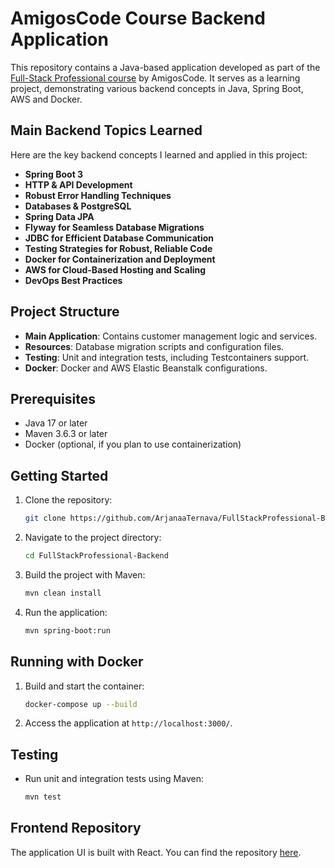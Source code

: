 # AmigosCode Course Backend Application

This repository contains a Java-based application developed as part of the [Full-Stack Professional course](https://www.amigoscode.com/courses/full-stack-professional) by AmigosCode. It serves as a learning project, demonstrating various backend concepts in Java, Spring Boot, AWS and Docker.


## Main Backend Topics Learned

Here are the key backend concepts I learned and applied in this project:

- **Spring Boot 3**
- **HTTP & API Development**
- **Robust Error Handling Techniques**
- **Databases & PostgreSQL**
- **Spring Data JPA**
- **Flyway for Seamless Database Migrations**
- **JDBC for Efficient Database Communication**
- **Testing Strategies for Robust, Reliable Code**
- **Docker for Containerization and Deployment**
- **AWS for Cloud-Based Hosting and Scaling**
- **DevOps Best Practices**

## Project Structure

- **Main Application**: Contains customer management logic and services.
- **Resources**: Database migration scripts and configuration files.
- **Testing**: Unit and integration tests, including Testcontainers support.
- **Docker**: Docker and AWS Elastic Beanstalk configurations.


## Prerequisites

- Java 17 or later
- Maven 3.6.3 or later
- Docker (optional, if you plan to use containerization)

## Getting Started

1. Clone the repository:
    ```bash
    git clone https://github.com/ArjanaaTernava/FullStackProfessional-Backend.git
    ```
2. Navigate to the project directory:
    ```bash
    cd FullStackProfessional-Backend
    ```
3. Build the project with Maven:
    ```bash
    mvn clean install
    ```
4. Run the application:
    ```bash
    mvn spring-boot:run
    ```

## Running with Docker

1. Build and start the container:
    ```bash
    docker-compose up --build
    ```
2. Access the application at `http://localhost:3000/`.

## Testing

- Run unit and integration tests using Maven:
    ```bash
    mvn test
    ```

## Frontend Repository

The application UI is built with React. You can find the repository [here](https://github.com/ArjanaaTernava/FullStackProfessional-Frontend).
